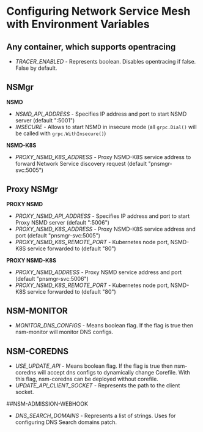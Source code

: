 # Configuring Network Service Mesh with Environment Variables

## Any container, which supports opentracing
* *TRACER_ENABLED* - Represents boolean. Disables opentracing if false. False by default.

## NSMgr

**NSMD**

* *NSMD_API_ADDRESS* - Specifies IP address and port to start NSMD server (default ":5001")
* *INSECURE* - Allows to start NSMD in insecure mode (all `grpc.Dial()` will be called with `grpc.WithInsecure()`)

**NSMD-K8S**

* *PROXY_NSMD_K8S_ADDRESS* - Proxy NSMD-K8S service address to forward Network Service discovery request (default "pnsmgr-svc:5005")

## Proxy NSMgr

**PROXY NSMD**

* *PROXY_NSMD_API_ADDRESS* - Specifies IP address and port to start Proxy NSMD server (default ":5006")
* *PROXY_NSMD_K8S_ADDRESS* - Proxy NSMD-K8S service address and port (default "pnsmgr-svc:5005")
* *PROXY_NSMD_K8S_REMOTE_PORT* - Kubernetes node port, NSMD-K8S service forwarded to (default "80")

**PROXY NSMD-K8S**

* *PROXY_NSMD_ADDRESS* - Proxy NSMD service address and port (default "pnsmgr-svc:5006")
* *PROXY_NSMD_K8S_REMOTE_PORT* - Kubernetes node port, NSMD-K8S service forwarded to (default "80")

## NSM-MONITOR
* *MONITOR_DNS_CONFIGS* - Means boolean flag. If the flag is true then nsm-monitor will monitor DNS configs.

## NSM-COREDNS
* *USE_UPDATE_API* - Means boolean flag. If the flag is true then nsm-coredns will accept dns configs to dynamically change Corefile. With this flag, nsm-coredns can be deployed without corefile.
* *UPDATE_API_CLIENT_SOCKET* - Represents the path to the client socket.

##NSM-ADMISSION-WEBHOOK
* *DNS_SEARCH_DOMAINS* - Represents a list of strings. Uses for configuring DNS Search domains patch.
